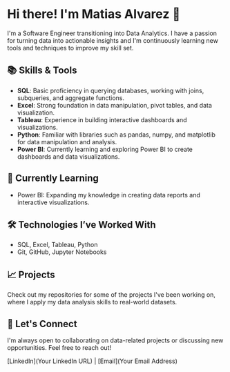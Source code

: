 
# Hi there! I'm Matias Alvarez 👋

I'm a Software Engineer transitioning into Data Analytics. I have a passion for turning data into actionable insights and I'm continuously learning new tools and techniques to improve my skill set.

## 📚 Skills & Tools
- **SQL**: Basic proficiency in querying databases, working with joins, subqueries, and aggregate functions.
- **Excel**: Strong foundation in data manipulation, pivot tables, and data visualization.
- **Tableau**: Experience in building interactive dashboards and visualizations.
- **Python**: Familiar with libraries such as pandas, numpy, and matplotlib for data manipulation and analysis.
- **Power BI**: Currently learning and exploring Power BI to create dashboards and data visualizations.
  
## 🎯 Currently Learning
- Power BI: Expanding my knowledge in creating data reports and interactive visualizations.

## 🛠️ Technologies I’ve Worked With
- SQL, Excel, Tableau, Python
- Git, GitHub, Jupyter Notebooks

## 📈 Projects
Check out my repositories for some of the projects I've been working on, where I apply my data analysis skills to real-world datasets.

## 🤝 Let's Connect
I'm always open to collaborating on data-related projects or discussing new opportunities. Feel free to reach out!

[LinkedIn](Your LinkedIn URL) | [Email](Your Email Address)

